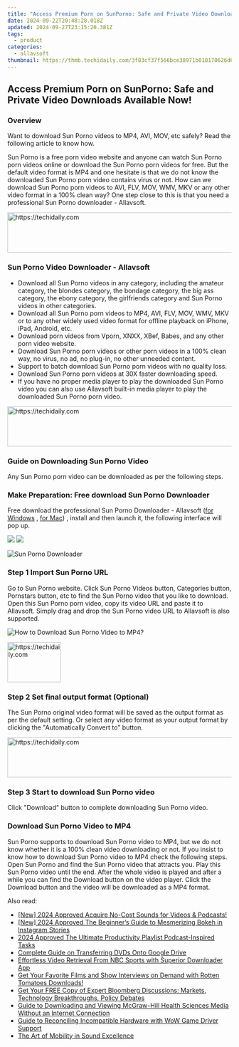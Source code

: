 ```yaml
---
title: "Access Premium Porn on SunPorno: Safe and Private Video Downloads Available Now!"
date: 2024-09-22T20:48:28.018Z
updated: 2024-09-27T23:15:20.381Z
tags:
  - product
categories:
  - allavsoft
thumbnail: https://thmb.techidaily.com/3f83cf37f566bce38971b018170626d6e67c9f875eec12a8f86b696a3d6ea101.jpg
---
```


## Access Premium Porn on SunPorno: Safe and Private Video Downloads Available Now!

### Overview

Want to download Sun Porno videos to MP4, AVI, MOV, etc safely? Read the following article to know how.

Sun Porno is a free porn video website and anyone can watch Sun Porno porn videos online or download the Sun Porno porn videos for free. But the default video format is MP4 and one hesitate is that we do not know the downloaded Sun Porno porn video contains virus or not. How can we download Sun Porno porn videos to AVI, FLV, MOV, WMV, MKV or any other video format in a 100% clean way? One step close to this is that you need a professional Sun Porno downloader - Allavsoft.

<!-- affiliate ads begin -->
<a href="https://aligracehair.sjv.io/c/5597632/1972698/19272" target="_top" id="1972698">
  <img src="//a.impactradius-go.com/display-ad/19272-1972698" border="0" alt="https://techidaily.com" width="728" height="90"/>
</a>
<img height="0" width="0" src="https://aligracehair.sjv.io/i/5597632/1972698/19272" style="position:absolute;visibility:hidden;" border="0" />
<!-- affiliate ads end -->

### Sun Porno Video Downloader - Allavsoft

* Download all Sun Porno videos in any category, including the amateur category, the blondes category, the bondage category, the big ass category, the ebony category, the girlfriends category and Sun Porno videos in other categories.
* Download all Sun Porno porn videos to MP4, AVI, FLV, MOV, WMV, MKV or to any other widely used video format for offline playback on iPhone, iPad, Android, etc.
* Download porn videos from Vporn, XNXX, XBef, Babes, and any other porn video website.
* Download Sun Porno porn videos or other porn videos in a 100% clean way, no virus, no ad, no plug-in, no other unneeded content.
* Support to batch download Sun Porno porn videos with no quality loss.
* Download Sun Porno porn videos at 30X faster downloading speed.
* If you have no proper media player to play the downloaded Sun Porno video you can also use Allavsoft built-in media player to play the downloaded Sun Porno porn video.

<!-- affiliate ads begin -->
<a href="https://appsumo.8odi.net/c/5597632/2144299/7443" target="_top" id="2144299">
  <img src="//a.impactradius-go.com/display-ad/7443-2144299" border="0" alt="https://techidaily.com" width="728" height="90"/>
</a>
<img height="0" width="0" src="https://appsumo.8odi.net/i/5597632/2144299/7443" style="position:absolute;visibility:hidden;" border="0" />
<!-- affiliate ads end -->

### Guide on Downloading Sun Porno Video

Any Sun Porno porn video can be downloaded as per the following steps.

### Make Preparation: Free download Sun Porno Downloader

Free download the professional Sun Porno Downloader - Allavsoft ([for Windows](https://tools.techidaily.com/allavsoft/products/) , [for Mac](https://tools.techidaily.com/allavsoft/products/)) , install and then launch it, the following interface will pop up.

[![](https://www.allavsoft.com/how-to/../images/how-to/free-download-win.jpg)](https://tools.techidaily.com/allavsoft/products/) [![](https://www.allavsoft.com/how-to/../images/how-to/free-download-mac.jpg)](https://tools.techidaily.com/allavsoft/products/)

![Sun Porno Downloader](https://www.allavsoft.com/how-to/../images/allavsoft/screen-shot-600.jpg)

### Step 1 Import Sun Porno URL

Go to Sun Porno website. Click Sun Porno Videos button, Categories button, Pornstars button, etc to find the Sun Porno video that you like to download. Open this Sun Porno porn video, copy its video URL and paste it to Allavsoft. Simply drag and drop the Sun Porno video URL to Allavsoft is also supported.

![How to Download Sun Porno Video to MP4?](https://www.allavsoft.com/how-to/../images/how-to/download-rtmp-video/download-rtmp-video.jpg)

<!-- affiliate ads begin -->
<a href="https://aligracehair.sjv.io/c/5597632/2135348/19272" target="_top" id="2135348">
  <img src="//a.impactradius-go.com/display-ad/19272-2135348" border="0" alt="https://techidaily.com" width="120" height="90"/>
</a>
<img height="0" width="0" src="https://aligracehair.sjv.io/i/5597632/2135348/19272" style="position:absolute;visibility:hidden;" border="0" />
<!-- affiliate ads end -->

### Step 2 Set final output format (Optional)

The Sun Porno original video format will be saved as the output format as per the default setting. Or select any video format as your output format by clicking the "Automatically Convert to" button.

<!-- affiliate ads begin -->
<a href="https://aligracehair.sjv.io/c/5597632/1880976/19272" target="_top" id="1880976">
  <img src="//a.impactradius-go.com/display-ad/19272-1880976" border="0" alt="https://techidaily.com" width="728" height="90"/>
</a>
<img height="0" width="0" src="https://aligracehair.sjv.io/i/5597632/1880976/19272" style="position:absolute;visibility:hidden;" border="0" />
<!-- affiliate ads end -->

### Step 3 Start to download Sun Porno video

Click "Download" button to complete downloading Sun Porno video.

### Download Sun Porno Video to MP4

Sun Porno supports to download Sun Porno video to MP4, but we do not know whether it is a 100% clean video downloading or not. If you insist to know how to download Sun Porno video to MP4 check the following steps. Open Sun Porno and find the Sun Porno video that attracts you. Play this Sun Porno video until the end. After the whole video is played and after a while you can find the Download button on the video player. Click the Download button and the video will be downloaded as a MP4 format.

<ins class="adsbygoogle"
     style="display:block"
     data-ad-format="autorelaxed"
     data-ad-client="ca-pub-7571918770474297"
     data-ad-slot="1223367746"></ins>

<ins class="adsbygoogle"
     style="display:block"
     data-ad-client="ca-pub-7571918770474297"
     data-ad-slot="8358498916"
     data-ad-format="auto"
     data-full-width-responsive="true"></ins>

<span class="atpl-alsoreadstyle">Also read:</span>
<div><ul>
<li><a href="https://youtube-docs.techidaily.com/024-approved-acquire-no-cost-sounds-for-videos-and-podcasts/"><u>[New] 2024 Approved Acquire No-Cost Sounds for Videos & Podcasts!</u></a></li>
<li><a href="https://instagram-video-files.techidaily.com/new-2024-approved-the-beginners-guide-to-mesmerizing-bokeh-in-instagram-stories/"><u>[New] 2024 Approved The Beginner’s Guide to Mesmerizing Bokeh in Instagram Stories</u></a></li>
<li><a href="https://some-guidance.techidaily.com/2024-approved-the-ultimate-productivity-playlist-podcast-inspired-tasks/"><u>2024 Approved The Ultimate Productivity Playlist Podcast-Inspired Tasks</u></a></li>
<li><a href="https://tech-revival.techidaily.com/complete-guide-on-transferring-dvds-onto-google-drive/"><u>Complete Guide on Transferring DVDs Onto Google Drive</u></a></li>
<li><a href="https://win-tips.techidaily.com/effortless-video-retrieval-from-nbc-sports-with-superior-downloader-app/"><u>Effortless Video Retrieval From NBC Sports with Superior Downloader App</u></a></li>
<li><a href="https://win-tips.techidaily.com/get-your-favorite-films-and-show-interviews-on-demand-with-rotten-tomatoes-downloads/"><u>Get Your Favorite Films and Show Interviews on Demand with Rotten Tomatoes Downloads!</u></a></li>
<li><a href="https://win-tips.techidaily.com/get-your-free-copy-of-expert-bloomberg-discussions-markets-technology-breakthroughs-policy-debates/"><u>Get Your FREE Copy of Expert Bloomberg Discussions: Markets, Technology Breakthroughs, Policy Debates</u></a></li>
<li><a href="https://win-tips.techidaily.com/guide-to-downloading-and-viewing-mcgraw-hill-health-sciences-media-without-an-internet-connection/"><u>Guide to Downloading and Viewing McGraw-Hill Health Sciences Media Without an Internet Connection</u></a></li>
<li><a href="https://win-howtos.techidaily.com/guide-to-reconciling-incompatible-hardware-with-wow-game-driver-support/"><u>Guide to Reconciling Incompatible Hardware with WoW Game Driver Support</u></a></li>
<li><a href="https://buynow-marvelous.techidaily.com/the-art-of-mobility-in-sound-excellence/"><u>The Art of Mobility in Sound Excellence</u></a></li>
</ul></div>

